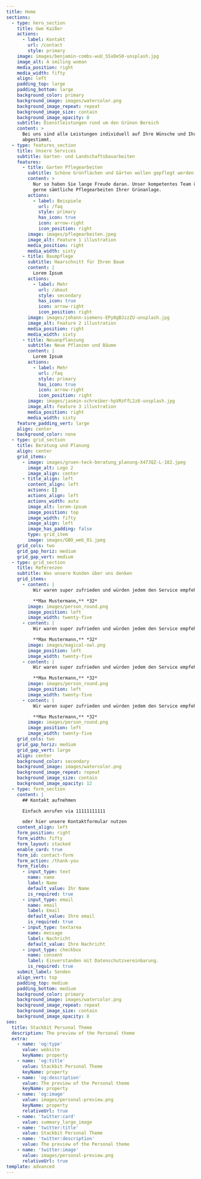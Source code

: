 ```yaml
---
title: Home
sections:
  - type: hero_section
    title: Uwe Kaißer
    actions:
      - label: Kontakt
        url: /contact
        style: primary
    image: images/benjamin-combs-wuU_SSxDeS0-unsplash.jpg
    image_alt: A smiling woman
    media_position: right
    media_width: fifty
    align: left
    padding_top: large
    padding_bottom: large
    background_color: primary
    background_image: images/watercolor.png
    background_image_repeat: repeat
    background_image_size: contain
    background_image_opacity: 8
    subtitle: Dienstleistungen rund um den Grünen Bereich
    content: >
      Bei uns sind alle Leistungen individuell auf Ihre Wünsche und Ihren Garten
      abgestimmt.
  - type: features_section
    title: Unsere Services
    subtitle: Garten- und Landschaftsbauarbeiten
    features:
      - title: Garten Pflegearbeiten
        subtitle: Schöne Grünflächen und Gärten wollen gepflegt werden.
        content: >
          Nur so haben Sie lange Freude daran. Unser kompetentes Team übernimmt
          gerne sämtliche Pflegearbeiten Ihrer Grünanlage. 
        actions:
          - label: Beispiele
            url: /faq
            style: primary
            has_icon: true
            icon: arrow-right
            icon_position: right
        image: images/pflegearbeiten.jpeg
        image_alt: Feature 1 illustration
        media_position: right
        media_width: sixty
      - title: Baumpflege
        subtitle: Haarschnitt für Ihren Baum
        content: |
          Lorem Ipsum
        actions:
          - label: Mehr
            url: /about
            style: secondary
            has_icon: true
            icon: arrow-right
            icon_position: right
        image: images/johann-siemens-EPy0gBJzzZU-unsplash.jpg
        image_alt: Feature 2 illustration
        media_position: right
        media_width: sixty
      - title: Neuanpflanzung
        subtitle: Neue Pflanzen und Bäume
        content: |
          Lorem Ipsum
        actions:
          - label: Mehr
            url: /faq
            style: primary
            has_icon: true
            icon: arrow-right
            icon_position: right
        image: images/jasmin-schreiber-hpVRzFfL2z8-unsplash.jpg
        image_alt: Feature 3 illustration
        media_position: right
        media_width: sixty
    feature_padding_vert: large
    align: center
    background_color: none
  - type: grid_section
    title: Beratung und Planung
    align: center
    grid_items:
      - image: images/gruen-teck-beratung_planung-X47JQZ-L-182.jpeg
        image_alt: Logo 2
        image_align: center
      - title_align: left
        content_align: left
        actions: []
        actions_align: left
        actions_width: auto
        image_alt: lorem-ipsum
        image_position: top
        image_width: fifty
        image_align: left
        image_has_padding: false
        type: grid_item
        image: images/GBO_web_01.jpeg
    grid_cols: two
    grid_gap_horiz: medium
    grid_gap_vert: medium
  - type: grid_section
    title: Referenzen
    subtitle: Was unsere Kunden über uns denken
    grid_items:
      - content: |
          Wir waren super zufrieden und würden jedem den Service empfehlen!

          **Max Mustermann,** *32*
        image: images/person_round.png
        image_position: left
        image_width: twenty-five
      - content: |
          Wir waren super zufrieden und würden jedem den Service empfehlen!

          **Max Mustermann,** *32*
        image: images/magical-owl.png
        image_position: left
        image_width: twenty-five
      - content: |
          Wir waren super zufrieden und würden jedem den Service empfehlen!

          **Max Mustermann,** *32*
        image: images/person_round.png
        image_position: left
        image_width: twenty-five
      - content: |
          Wir waren super zufrieden und würden jedem den Service empfehlen!

          **Max Mustermann,** *32*
        image: images/person_round.png
        image_position: left
        image_width: twenty-five
    grid_cols: two
    grid_gap_horiz: medium
    grid_gap_vert: large
    align: center
    background_color: secondary
    background_image: images/watercolor.png
    background_image_repeat: repeat
    background_image_size: contain
    background_image_opacity: 12
  - type: form_section
    content: |
      ## Kontakt aufnehmen

      Einfach anrufen via 11111111111

      oder hier unsere Kontaktformular nutzen
    content_align: left
    form_position: right
    form_width: fifty
    form_layout: stacked
    enable_card: true
    form_id: contact-form
    form_action: /thank-you
    form_fields:
      - input_type: text
        name: name
        label: Name
        default_value: Ihr Name
        is_required: true
      - input_type: email
        name: email
        label: Email
        default_value: Ihre email
        is_required: true
      - input_type: textarea
        name: message
        label: Nachricht
        default_value: Ihre Nachricht
      - input_type: checkbox
        name: consent
        label: Einverstanden mit Datenschutzvereinbarung.
        is_required: true
    submit_label: Senden
    align_vert: top
    padding_top: medium
    padding_bottom: medium
    background_color: primary
    background_image: images/watercolor.png
    background_image_repeat: repeat
    background_image_size: contain
    background_image_opacity: 8
seo:
  title: Stackbit Personal Theme
  description: The preview of the Personal theme
  extra:
    - name: 'og:type'
      value: website
      keyName: property
    - name: 'og:title'
      value: Stackbit Personal Theme
      keyName: property
    - name: 'og:description'
      value: The preview of the Personal theme
      keyName: property
    - name: 'og:image'
      value: images/personal-preview.png
      keyName: property
      relativeUrl: true
    - name: 'twitter:card'
      value: summary_large_image
    - name: 'twitter:title'
      value: Stackbit Personal Theme
    - name: 'twitter:description'
      value: The preview of the Personal theme
    - name: 'twitter:image'
      value: images/personal-preview.png
      relativeUrl: true
template: advanced
---
```

